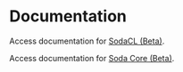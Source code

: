 # Documentation

Access documentation for <a href="https://docs.soda.io/soda-cl/soda-cl-overview.html" target="_blank" >SodaCL (Beta)</a>.

Access documentation for <a href="https://docs.soda.io/soda-core/overview.html" target="_blank" >Soda Core (Beta)</a>.
